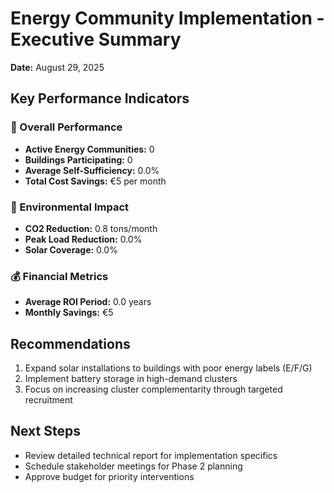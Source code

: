 
# Energy Community Implementation - Executive Summary

**Date:** August 29, 2025

## Key Performance Indicators

### 🎯 Overall Performance
- **Active Energy Communities:** 0
- **Buildings Participating:** 0
- **Average Self-Sufficiency:** 0.0%
- **Total Cost Savings:** €5 per month

### 🌱 Environmental Impact
- **CO2 Reduction:** 0.8 tons/month
- **Peak Load Reduction:** 0.0%
- **Solar Coverage:** 0.0%

### 💰 Financial Metrics
- **Average ROI Period:** 0.0 years
- **Monthly Savings:** €5



## Recommendations
1. Expand solar installations to buildings with poor energy labels (E/F/G)
2. Implement battery storage in high-demand clusters
3. Focus on increasing cluster complementarity through targeted recruitment

## Next Steps
- Review detailed technical report for implementation specifics
- Schedule stakeholder meetings for Phase 2 planning
- Approve budget for priority interventions
